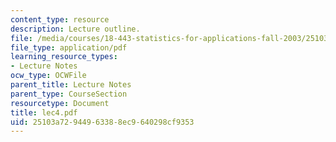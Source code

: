 ```yaml
---
content_type: resource
description: Lecture outline.
file: /media/courses/18-443-statistics-for-applications-fall-2003/25103a72944963388ec9640298cf9353_lec4.pdf
file_type: application/pdf
learning_resource_types:
- Lecture Notes
ocw_type: OCWFile
parent_title: Lecture Notes
parent_type: CourseSection
resourcetype: Document
title: lec4.pdf
uid: 25103a72-9449-6338-8ec9-640298cf9353
---
```


